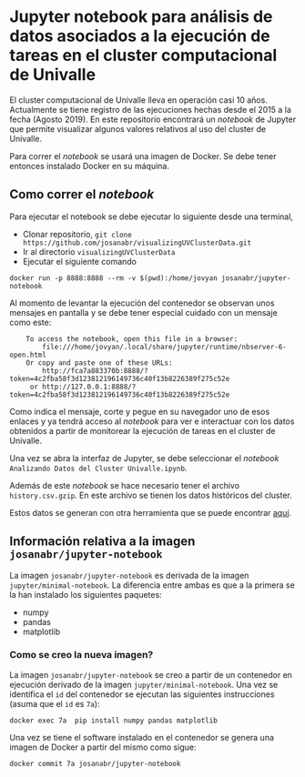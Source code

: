 # Jupyter notebook para análisis de datos asociados a la ejecución de tareas en el cluster computacional de Univalle

El cluster computacional de Univalle lleva en operación casi 10 años.
Actualmente se tiene registro de las ejecuciones hechas desde el 2015 a la fecha (Agosto 2019).
En este repositorio encontrará un *notebook* de Jupyter que permite visualizar algunos valores relativos al uso del cluster de Univalle.

Para correr el *notebook* se usará una imagen de Docker.
Se debe tener entonces instalado Docker en su máquina.

## Como correr el *notebook*

Para ejecutar el notebook se debe ejecutar lo siguiente desde una terminal,

* Clonar repositorio, `git clone https://github.com/josanabr/visualizingUVClusterData.git`
* Ir al directorio `visualizingUVClusterData`
* Ejecutar el siguiente comando

```
docker run -p 8888:8888 --rm -v $(pwd):/home/jovyan josanabr/jupyter-notebook
```

Al momento de levantar la ejecución del contenedor se observan unos mensajes en pantalla y se debe tener especial cuidado con un mensaje como este:

```
    To access the notebook, open this file in a browser:
        file:///home/jovyan/.local/share/jupyter/runtime/nbserver-6-open.html
    Or copy and paste one of these URLs:
        http://fca7a883370b:8888/?token=4c2fba58f3d123812196149736c40f13b8226389f275c52e
     or http://127.0.0.1:8888/?token=4c2fba58f3d123812196149736c40f13b8226389f275c52e
```

Como indica el mensaje, corte y pegue en su navegador uno de esos enlaces y ya tendrá acceso al *notebook* para ver e interactuar con los datos obtenidos a partir de monitorear la ejecución de tareas en el cluster de Univalle.

Una vez se abra la interfaz de Jupyter, se debe seleccionar el *notebook* `Analizando Datos del Cluster Univalle.ipynb`.

Además de este *notebook* se hace necesario tener el archivo `history.csv.gzip`.
En este archivo se tienen los datos históricos del cluster.

Estos datos se generan con otra herramienta que se puede encontrar [aquí](https://github.com/josanabr/HTCondorHistoryXML2CSV).

## Información relativa a la imagen `josanabr/jupyter-notebook`

La imagen `josanabr/jupyter-notebook` es derivada de la imagen `jupyter/minimal-notebook`.
La diferencia entre ambas es que a la primera se la han instalado los siguientes paquetes:

   * numpy
   * pandas
   * matplotlib

### Como se creo la nueva imagen?

La imagen `josanabr/jupyter-notebook` se creo a partir de un contenedor en ejecución derivado de la imagen `jupyter/minimal-notebook`.
Una vez se identifica el `id` del contenedor se ejecutan las siguientes instrucciones (asuma que el `id` es `7a`):

```
docker exec 7a  pip install numpy pandas matplotlib
```

Una vez se tiene el software instalado en el contenedor se genera una imagen de Docker a partir del mismo como sigue:

```
docker commit 7a josanabr/jupyter-notebook
```

